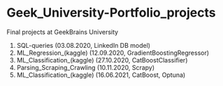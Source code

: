 # Geek_University-Portfolio_projects
Final projects at GeekBrains University

1) SQL-queries (03.08.2020, LinkedIn DB model)
2) ML_Regression_(kaggle) (12.09.2020, GradientBoostingRegressor)
3) ML_Classification_(kaggle) (27.10.2020, CatBoostClassifier)
4) Parsing_Scraping_Crawling (10.11.2020, Scrapy)
5) ML_Classification_(kaggle) (16.06.2021, CatBoost, Optuna)
